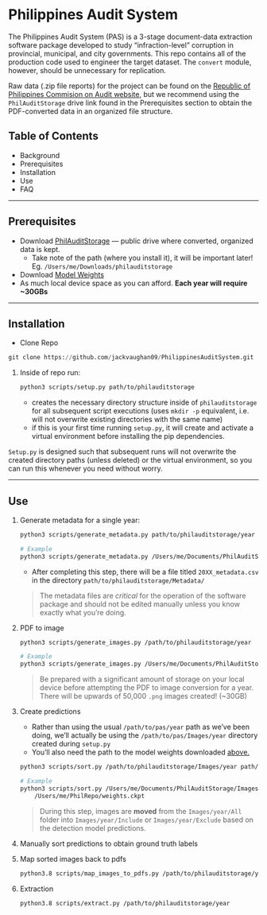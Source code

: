 # Philippines Audit System

The Philippines Audit System (PAS) is a 3-stage document-data extraction software package developed to study “infraction-level” corruption in provincial, municipal, and city governments. This repo contains all of the production code used to engineer the target dataset. The `convert` module, however, should be unnecessary for replication.

Raw data (.zip file reports) for the project can be found on the [Republic of Philippines Commision on Audit website](https://www.coa.gov.ph/reports/annual-audit-reports/aar-local-government-units), but we recommend using the `PhilAuditStorage` drive link found in the Prerequisites section to obtain the PDF-converted data in an organized file structure.

## Table of Contents

- Background
- Prerequisites
- Installation
- Use
- FAQ

---

## Prerequisites

- Download [PhilAuditStorage](https://drive.google.com/drive/folders/1zu_lqh7zdRF4CUtX18iJmJUIAE9DZVkI?usp=drive_link) — public drive where converted, organized data is kept.
  - Take note of the path (where you install it), it will be important later! Eg. `/Users/me/Downloads/philauditstorage`
- Download [Model Weights](https://drive.google.com/file/d/1U6Y3EqmA5PciAt79YlpTReOYkxrsP4ZW/view?usp=drive_link)
- As much local device space as you can afford. **Each year will require ~30GBs**

---

## Installation

- Clone Repo

```python
git clone https://github.com/jackvaughan09/PhilippinesAuditSystem.git
```

1. Inside of repo run:

    ```bash
    python3 scripts/setup.py path/to/philauditstorage
    ```

    - creates the necessary directory structure inside of `philauditstorage` for all subsequent script executions (uses `mkdir -p` equivalent, i.e. will not overwrite existing directories with the same name)
    - if this is your first time running `setup.py`, it will create and activate a virtual environment before installing the pip dependencies.

`Setup.py` is designed such that subsequent runs will not overwrite the created directory paths (unless deleted) or the virtual environment, so you can run this whenever you need without worry.

---

## Use

1. Generate metadata for a single year:

    ```bash
    python3 scripts/generate_metadata.py path/to/philauditstorage/year
    
    # Example
    python3 scripts/generate_metadata.py /Users/me/Documents/PhilAuditStorage/2015
    ```

    - After completing this step, there will be a file titled `20XX_metadata.csv` in the directory `path/to/philauditstorage/Metadata/`

    > The metadata files are *critical* for the operation of the software package and should not be edited manually unless you know exactly what you’re doing.
    >
2. PDF to image

    ```bash
    python3 scripts/generate_images.py /path/to/philauditstorage/year
    
    # Example
    python3 scripts/generate_images.py /Users/me/Documents/PhilAuditStorage/2015
    ```

    > Be prepared with a significant amount of storage on your local device before attempting the PDF to image conversion for a year. There will be upwards of 50,000 `.png` images created! (~30GB)
    >
3. Create predictions
    - Rather than using the usual `/path/to/pas/year` path as we’ve been doing, we’ll actually be using the `/path/to/pas/Images/year` directory created during `setup.py`
    - You’ll also need the path to the model weights downloaded [above.](https://drive.google.com/file/d/1U6Y3EqmA5PciAt79YlpTReOYkxrsP4ZW/view?usp=drive_link)

    ```bash
    python3 scripts/sort.py /path/to/philauditstorage/Images/year path/to/weights.ckpt
    
    # Example
    python3 scripts/sort.py /Users/me/Documents/PhilAuditStorage/Images/2015 \
        /Users/me/PhilRepo/weights.ckpt
    ```

    > During this step, images are **moved** from the `Images/year/All` folder into `Images/year/Include` or `Images/year/Exclude` based on the detection model predictions.
    >
4. Manually sort predictions to obtain ground truth labels

5. Map sorted images back to pdfs

    ```bash
    python3.8 scripts/map_images_to_pdfs.py /path/to/philauditstorage/year
    ```

6. Extraction

    ```bash
    python3.8 scripts/extract.py /path/to/philauditstorage/year
    ```
